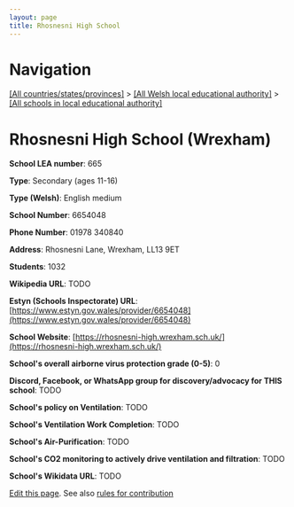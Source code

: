 ```yaml
---
layout: page
title: Rhosnesni High School
---
```

# Navigation

[[All countries/states/provinces]](../../..) > [[All Welsh local educational authority]](../..) > [[All schools in local educational authority]](..)

# Rhosnesni High School (Wrexham)

**School LEA number**: 665

**Type**: Secondary (ages 11-16)

**Type (Welsh)**: English medium

**School Number**: 6654048

**Phone Number**: 01978 340840

**Address**: Rhosnesni Lane, Wrexham, LL13 9ET

**Students**: 1032

**Wikipedia URL**: TODO

**Estyn (Schools Inspectorate) URL**: [https://www.estyn.gov.wales/provider/6654048](https://www.estyn.gov.wales/provider/6654048)

**School Website**: [https://rhosnesni-high.wrexham.sch.uk/](https://rhosnesni-high.wrexham.sch.uk/)

**School's overall airborne virus protection grade (0-5)**: 0

**Discord, Facebook, or WhatsApp group for discovery/advocacy for THIS school**: TODO

**School's policy on Ventilation**: TODO

**School's Ventilation Work Completion**: TODO

**School's Air-Purification**: TODO

**School's CO2 monitoring to actively drive ventilation and filtration**: TODO

**School's Wikidata URL**: TODO




[Edit this page](https://github.com/ventilate-schools/Wales/edit/prif/./Wrexham/Rhosnesni_High_School.md). See also [rules for contribution](../../../contribution-rules/)